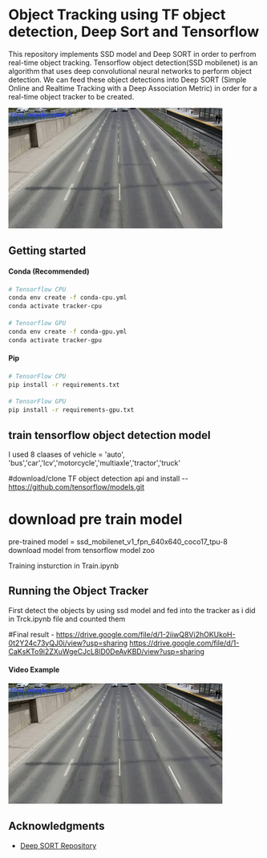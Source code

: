 # Object Tracking using TF object detection, Deep Sort and Tensorflow
This repository implements SSD model and Deep SORT in order to perfrom real-time object tracking. Tensorflow object detection(SSD mobilenet) is an algorithm that uses deep convolutional neural networks to perform object detection. We can feed these object detections into Deep SORT (Simple Online and Realtime Tracking with a Deep Association Metric) in order for a real-time object tracker to be created.

![Demo of Object Tracker](data/car.gif)

## Getting started

#### Conda (Recommended)

```bash
# Tensorflow CPU
conda env create -f conda-cpu.yml
conda activate tracker-cpu

# Tensorflow GPU
conda env create -f conda-gpu.yml
conda activate tracker-gpu
```

#### Pip
```bash
# TensorFlow CPU
pip install -r requirements.txt

# TensorFlow GPU
pip install -r requirements-gpu.txt
```


## train tensorflow object detection model

I used 8 claases of vehicle = 'auto', 'bus','car','lcv','motorcycle','multiaxle','tractor','truck'

#download/clone TF object detection api and install 
--https://github.com/tensorflow/models.git

# download pre train model
pre-trained model = ssd_mobilenet_v1_fpn_640x640_coco17_tpu-8
download model from tensorflow model zoo

Training insturction in Train.ipynb

## Running the Object Tracker
First detect the objects by using ssd model and fed into the tracker as i did in 
Trck.ipynb file  and counted them

#Final result - 
            https://drive.google.com/file/d/1-2iiwQ8Vi2hOKUkoH-0t2Y24c73yQJ0i/view?usp=sharing
https://drive.google.com/file/d/1-CaKsKTo9i2ZXuWgeCJcL8lD0DeAvKBD/view?usp=sharing
#### Video Example
![Result of Object Tracker](data/car.gif)



## Acknowledgments

* [Deep SORT Repository](https://github.com/nwojke/deep_sort)
